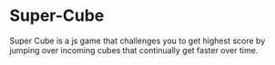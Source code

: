 # Super-Cube
Super Cube is a js game that challenges you to get highest score by jumping over incoming cubes that continually get faster over time. 
